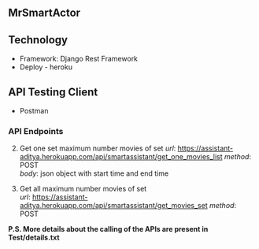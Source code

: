 ## MrSmartActor


## Technology
- Framework: Django Rest Framework
- Deploy - heroku

## API Testing Client
- Postman

### API Endpoints

2. Get one set maximum number movies of set
*url*: https://assistant-aditya.herokuapp.com/api/smartassistant/get_one_movies_list
*method*: POST \
*body*: json object with start time and end time

3. Get all maximum number movies of set \
*url*: https://assistant-aditya.herokuapp.com/api/smartassistant/get_movies_set
*method*: POST

**P.S. More details about the calling of the APIs are present in Test/details.txt**

